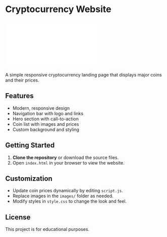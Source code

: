 # Cryptocurrency Website

![Banner](images/banner.img)

A simple responsive cryptocurrency landing page that displays major coins and their prices.

## Features

- Modern, responsive design
- Navigation bar with logo and links
- Hero section with call-to-action
- Coin list with images and prices
- Custom background and styling

## Getting Started

1. **Clone the repository** or download the source files.
2. Open `index.html` in your browser to view the website.

## Customization

- Update coin prices dynamically by editing `script.js`.
- Replace images in the `images/` folder as needed.
- Modify styles in `style.css` to change the look and feel.

## License

This project is for educational purposes.